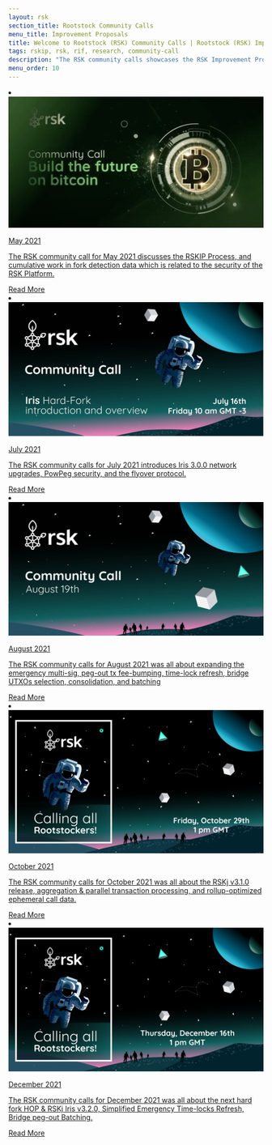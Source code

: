 ```yaml
---
layout: rsk
section_title: Rootstock Community Calls
menu_title: Improvement Proposals
title: Welcome to Rootstock (RSK) Community Calls | Rootstock (RSK) Improvement Proposals
tags: rskip, rsk, rif, research, community-call
description: "The RSK community calls showcases the RSK Improvement Proposals - RSKIPs, gather feedback from the community, layout processes for proposing improvements, and upcoming network upgrades"
menu_order: 10
---
```


<div class="row features-list">
    <li class="col-xl-6 col-md-6">
        <div class="feature-card">
            <a href="/community-calls/2021-05/">
                <div class="icon rif h-100">
                    <div class="icon-cont text-center my-auto">
                        <img src="/assets/img/community-calls/2021-05/community-call-may.png" alt="cc-may icon">
                    </div>
                </div>
            </a>
            <div class="content">
                <a href="/community-calls/2021-05/">
                    <div class="content-container">
                        <p class="card-title rsk_green">May 2021</p>
                        <p class="card-desc">The RSK community call for May 2021 discusses the RSKIP Process, and cumulative work in fork detection data which is related to the security of the RSK Platform.</p>
                    </div>
                </a>
                <div class="btn-container">
                    <span></span>
                    <a class="green" href="/community-calls/2021-05/">Read More</a>
                </div>
            </div>
        </div>
    </li>
    <li class="col-xl-6 col-md-6">
        <div class="feature-card">
            <a href="/community-calls/2021-07/">
                <div class="icon rif h-100">
                    <div class="icon-cont text-center my-auto">
                        <img src="/assets/img/community-calls/2021-07/community-call.png" alt="cc-july icon">
                    </div>
                </div>
            </a>
            <div class="content">
                <a href="/community-calls/2021-07/">
                    <div class="content-container">
                        <p class="card-title rsk_green">July 2021</p>
                        <p class="card-desc">The RSK community calls for July 2021 introduces Iris 3.0.0 network upgrades, PowPeg security, and the flyover protocol.</p>
                    </div>
                </a>
                <div class="btn-container">
                    <span></span>
                    <a class="green" href="/community-calls/2021-07/">Read More</a>
                </div>
            </div>
        </div>
    </li>
     <li class="col-xl-6 col-md-6">
        <div class="feature-card">
            <a href="/community-calls/2021-08/">
                <div class="icon rif h-100">
                    <div class="icon-cont text-center my-auto">
                        <img src="/assets/img/community-calls/2021-08/Community-Call-August.jpg" alt="cc-august icon">
                    </div>
                </div>
            </a>
            <div class="content">
                <a href="/community-calls/2021-08/">
                    <div class="content-container">
                        <p class="card-title rsk_green">August 2021</p>
                        <p class="card-desc">The RSK community calls for August 2021 was all about expanding the emergency multi-sig, peg-out tx fee-bumping, time-lock refresh, bridge UTXOs selection, consolidation, and batching</p>
                    </div>
                </a>
                <div class="btn-container">
                    <span></span>
                    <a class="green" href="/community-calls/2021-08/">Read More</a>
                </div>
            </div>
        </div>
    </li>
         <li class="col-xl-6 col-md-6">
        <div class="feature-card">
            <a href="/community-calls/2021-10/">
                <div class="icon rif h-100">
                    <div class="icon-cont text-center my-auto">
                        <img src="/assets/img/community-calls/2021-10/community_call_banner.jpg" alt="cc-october icon">
                    </div>
                </div>
            </a>
            <div class="content">
                <a href="/community-calls/2021-10/">
                    <div class="content-container">
                        <p class="card-title rsk_green">October 2021</p>
                        <p class="card-desc">The RSK community calls for October 2021 was all about the RSKj v3.1.0 release, aggregation & parallel transaction processing, and rollup-optimized ephemeral call data.</p>
                    </div>
                </a>
                <div class="btn-container">
                    <span></span>
                    <a class="green" href="/community-calls/2021-10/">Read More</a>
                </div>
            </div>
        </div>
    </li>
    <li class="col-xl-6 col-md-6">
        <div class="feature-card">
            <a href="/community-calls/2021-12/">
                <div class="icon rif h-100">
                    <div class="icon-cont text-center my-auto">
                        <img src="/assets/img/community-calls/2021-12/community-call-dec.jpg" alt="cc-december icon">
                    </div>
                </div>
            </a>
            <div class="content">
                <a href="/community-calls/2021-12/">
                    <div class="content-container">
                        <p class="card-title rsk_green">December 2021</p>
                        <p class="card-desc">The RSK community calls for December 2021 was all about the next hard fork HOP & RSKj Iris v3.2.0, Simplified Emergency Time-locks Refresh, Bridge peg-out Batching.</p>
                    </div>
                </a>
                <div class="btn-container">
                    <span></span>
                    <a class="green" href="/community-calls/2021-12/">Read More</a>
                </div>
            </div>
        </div>
    </li>
</div>

